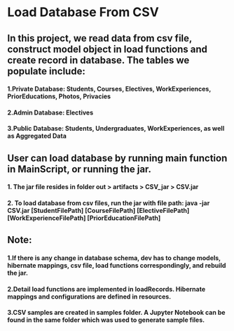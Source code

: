 # Load Database From CSV

## In this project, we read data from csv file, construct model object in load functions and create record in database. The tables we populate include: 
#### 1.Private Database: Students, Courses, Electives, WorkExperiences, PriorEducations, Photos, Privacies
#### 2.Admin Database: Electives
#### 3.Public Database: Students, Undergraduates, WorkExperiences, as well as Aggregated Data

## User can load database by running main function in MainScript, or running the jar. 
#### 1. The jar file resides in folder out > artifacts > CSV_jar > CSV.jar
#### 2. To load database from csv files, run the jar with file path: java -jar CSV.jar [StudentFilePath] [CourseFilePath] [ElectiveFilePath] [WorkExperienceFilePath] [PriorEducationFilePath]

## Note:
#### 1.If there is any change in database schema, dev has to change models, hibernate mappings, csv file, load functions correspondingly, and rebuild the jar.
#### 2.Detail load functions are implemented in loadRecords. Hibernate mappings and configurations are defined in resources.
#### 3.CSV samples are created in samples folder. A Jupyter Notebook can be found in the same folder which was used to generate sample files.
